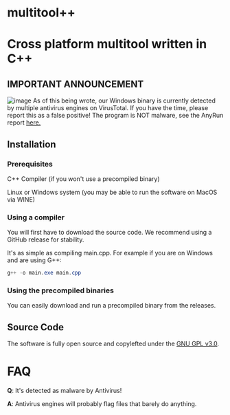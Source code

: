 # multitool++

# Cross platform multitool written in C++

## IMPORTANT ANNOUNCEMENT
![image](https://github.com/user-attachments/assets/47d9ef92-4ac4-4f0f-a5b5-31a59ee4c978)
As of this being wrote, our Windows binary is currently detected by multiple antivirus engines on VirusTotal. If you have the time, please report this as a false positive! The program is NOT malware, see the AnyRun report [here.](https://web.archive.org/web/20250505193713/https://any.run/report/bfeb2d8a414bfedc9124072c483acee0a62a9c4f28174ef483b97fba27165b2f/248a5c03-3969-4b37-833a-00c973f34281) <!-- using web archive because anyrun public reports get deleted after 2 weeks -->

## Installation

### Prerequisites
C++ Compiler (if you won't use a precompiled binary)

Linux or Windows system (you may be able to run the software on MacOS via WINE)

### Using a compiler
You will first have to download the source code. We recommend using a GitHub release for stability.

It's as simple as compiling main.cpp. For example if you are on Windows and are using G++:
```powershell
g++ -o main.exe main.cpp
```
### Using the precompiled binaries
You can easily download and run a precompiled binary from the releases.

## Source Code
The software is fully open source and copylefted under the [GNU GPL v3.0](./LICENSE).

# FAQ
**Q**: It's detected as malware by Antivirus!

**A**: Antivirus engines will probably flag files that barely do anything.

